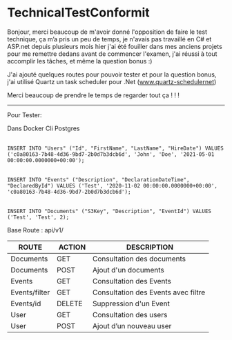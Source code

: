 # TechnicalTestConformit

Bonjour, merci beaucoup de m'avoir donné l'opposition de faire le test technique, ça m’a pris un peu de temps, je n'avais pas travaillé en C# et ASP.net depuis plusieurs mois hier j'ai été fouiller dans mes anciens projets pour me remettre dedans avant de commencer l'examen, j'ai réussi à tout accomplir les tâches, et même la question bonus :)

J'ai ajouté quelques routes pour pouvoir tester et pour la question bonus, j'ai utilisé Quartz un task scheduler pour .Net (www.quartz-schedulernet)

Merci beaucoup de prendre le temps de regarder tout ça ! ! !

------------------------------------------------------------------------------------

Pour Tester:

Dans Docker Cli Postgres
<br/>
<br/>

`INSERT INTO "Users" ("Id", "FirstName", "LastName", "HireDate") VALUES ('c0a80163-7b48-4d36-9bd7-2b0d7b3dcb6d', 'John', 'Doe', '2021-05-01 00:00:00.0000000+00:00');`
<br/>
<br/>



`INSERT INTO "Events" ("Description", "DeclarationDateTime", "DeclaredById") VALUES ('Test', '2020-11-02 00:00:00.0000000+00:00', 'c0a80163-7b48-4d36-9bd7-2b0d7b3dcb6d');`
<br/>
<br/>

`INSERT INTO "Documents" ("S3Key", "Description", "EventId") VALUES ('Test', 'Test', 2);`

Base Route : api/v1/

|ROUTE | ACTION | DESCRIPTION |
|------|--------|-------------|
| Documents                | GET        | Consultation des documents                                |
| Documents                | POST       | Ajout d'un documents                                      |
| Events                   | GET        | Consultation des Events                                   |
| Events/filter            | GET        | Consultation des Events avec filtre                       |
| Events/id                | DELETE     | Suppression d'un Event                                    |
| User                     | GET        | Consultation des users                                    |
| User                     | POST       | Ajout d’un nouveau user                                   |
